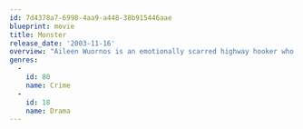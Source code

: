 ```yaml
---
id: 7d4378a7-6998-4aa9-a448-38b915446aae
blueprint: movie
title: Monster
release_date: '2003-11-16'
overview: "Aileen Wuornos is an emotionally scarred highway hooker who shoots a sadistic trick who rapes her and ultimately becomes America's first female serial killer."
genres:
  -
    id: 80
    name: Crime
  -
    id: 18
    name: Drama
---
```

